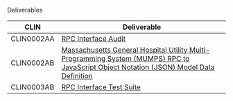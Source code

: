 Deliverables

CLIN | Deliverable
--- | ---
CLIN0002AA | [RPC Interface Audit](rpcInterfaceDefinition.md)
CLIN0002AB | [Massachusetts General Hospital Utility Multi-Programming System (MUMPS) RPC to JavaScript Object Notation (JSON) Model Data Definition](rpcModelDataDefinition.zip)
CLIN0003AB | [RPC Interface Test Suite](Test)


